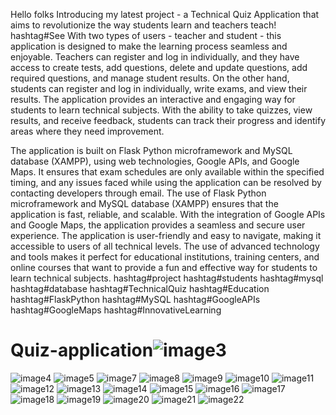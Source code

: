 Hello folks Introducing my latest project - a Technical Quiz Application that aims to revolutionize the way students learn and teachers teach!
hashtag#See
With two types of users - teacher and student - this application is designed to make the learning process seamless and enjoyable. Teachers can register and log in individually, and they have access to create tests, add questions, delete and update questions, add required questions, and manage student results. On the other hand, students can register and log in individually, write exams, and view their results.
 The application provides an interactive and engaging way for students to learn technical subjects. With the ability to take quizzes, view results, and receive feedback, students can track their progress and identify areas where they need improvement.

The application is built on Flask Python microframework and MySQL database (XAMPP), using web technologies, Google APIs, and Google Maps. It ensures that exam schedules are only available within the specified timing, and any issues faced while using the application can be resolved by contacting developers through email. The use of Flask Python microframework and MySQL database (XAMPP) ensures that the application is fast, reliable, and scalable. With the integration of Google APIs and Google Maps, the application provides a seamless and secure user experience.
The application is user-friendly and easy to navigate, making it accessible to users of all technical levels. The use of advanced technology and tools makes it perfect for educational institutions, training centers, and online courses that want to provide a fun and effective way for students to learn technical subjects. hashtag#project hashtag#students hashtag#mysql hashtag#database hashtag#TechnicalQuiz hashtag#Education hashtag#FlaskPython hashtag#MySQL hashtag#GoogleAPIs hashtag#GoogleMaps hashtag#InnovativeLearning


# Quiz-application![image3](https://user-images.githubusercontent.com/104721003/226565791-714cf72b-da41-4077-b25f-4328941a4a23.png)
![image4](https://user-images.githubusercontent.com/104721003/226565798-4d3e8ea7-7d91-4212-870b-9a618b6d74f5.png)
![image5](https://user-images.githubusercontent.com/104721003/226565799-69254b87-60a9-415c-93e6-5c73dda47e59.png)
![image7](https://user-images.githubusercontent.com/104721003/226565809-5ff3f14a-2d14-4211-9187-5b87892bd803.png)
![image8](https://user-images.githubusercontent.com/104721003/226565813-273caa6b-a596-42aa-a658-91bac0ed6662.png)
![image9](https://user-images.githubusercontent.com/104721003/226565820-8da77d68-8e48-4d20-b899-608c7f93648e.png)
![image10](https://user-images.githubusercontent.com/104721003/226565822-4beb56c7-cb98-45ed-b489-92f0da74dfae.png)
![image11](https://user-images.githubusercontent.com/104721003/226565825-85bdb930-434d-451b-bbed-62a34036df48.png)
![image12](https://user-images.githubusercontent.com/104721003/226565829-b4ee6173-bf08-4710-9f03-e05ee492a8f9.png)
![image13](https://user-images.githubusercontent.com/104721003/226565834-49bb7665-b617-470f-9e64-d54d04c0d11b.png)
![image14](https://user-images.githubusercontent.com/104721003/226565841-0bfcd193-ae17-4f65-ba6a-35ac00646ef9.png)
![image15](https://user-images.githubusercontent.com/104721003/226565846-cab66ae1-7045-4898-8147-4d521bd3184c.png)
![image16](https://user-images.githubusercontent.com/104721003/226565852-ad41a7aa-9962-4d3a-99c0-6a01c8f62a44.png)
![image17](https://user-images.githubusercontent.com/104721003/226565856-ac5dd2d6-419f-4b52-9984-5b12a317b83d.png)
![image18](https://user-images.githubusercontent.com/104721003/226565859-d148f817-f2c6-4016-987c-8918aa47c897.png)
![image19](https://user-images.githubusercontent.com/104721003/226565863-3ae45141-5c3e-47bb-b75a-beae22ce3f38.png)
![image20](https://user-images.githubusercontent.com/104721003/226565867-dc07900e-6454-4e52-b5b5-d1da098be8a2.png)
![image21](https://user-images.githubusercontent.com/104721003/226565871-99a6235a-fc21-45d0-9aa9-2272b04b1854.png)
![image22](https://user-images.githubusercontent.com/104721003/226565877-1c181b3d-f43c-4c79-ad6d-fafa8a587acc.png)


